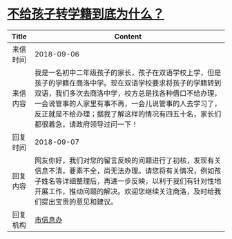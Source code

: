 # <a href="http://www.shangluo.gov.cn/zmhd/ldxxxx.jsp?urltype=leadermail.LeaderMailContentUrl&wbtreeid=1112&leadermailid=4905">不给孩子转学籍到底为什么？</a>
|Title|Content|
|:---:|---|
|来信时间|2018-09-06|
|来信内容|我是一名初中二年级孩子的家长，孩子在双语学校上学，但是孩子的学籍在商洛中学。现在双语学校要求将孩子的学籍转到双语，我们多次去商洛中学，校方总是找各种借口不给办理，一会说管事的人家里有事不再，一会儿说管事的人去学习了，反正就是不给办理；据我了解这样的情况有四五十名，家长们都很着急，请政府领导过问一下！|
|回复时间|2018-09-07|
|回复内容|网友你好，我们对您的留言反映的问题进行了初核，发现有关信息不清，要素不全，尚无法办理。请您将有关情况，例如孩子姓名等详细整理后，再进一步反映，以利于我们有针对性地开展工作，推动问题的解决。欢迎您继续关注商洛，及时给我们提出宝贵的意见和建议。|
|回复机构|<a href="../../categories/agencies/市信息办.md">市信息办</a>|